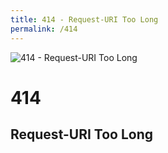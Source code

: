 ```yaml
---
title: 414 - Request-URI Too Long
permalink: /414
---
```

<div>
    <img src="https://www.nps.gov/liho/learn/nature/images/long-tail.jpg" alt="414 - Request-URI Too Long" />
    <h1>414</h1>
    <h2>Request-URI Too Long</h2>
</div>
